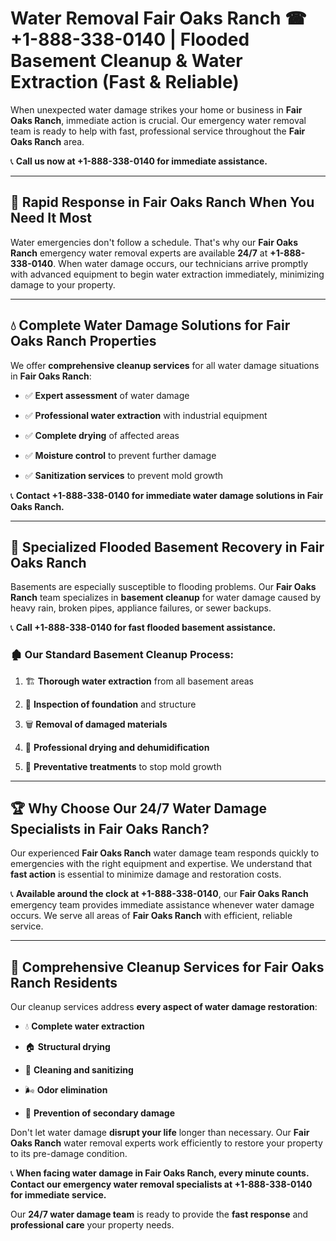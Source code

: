 # Water Removal Fair Oaks Ranch ☎ +1-888-338-0140 | Flooded Basement Cleanup & Water Extraction (Fast & Reliable)

When unexpected water damage strikes your home or business in **Fair Oaks Ranch**, immediate action is crucial. Our emergency water removal team is ready to help with fast, professional service throughout the **Fair Oaks Ranch** area. 

📞 **Call us now at +1-888-338-0140 for immediate assistance.**
---
## 🚀 Rapid Response in Fair Oaks Ranch When You Need It Most
Water emergencies don't follow a schedule. That's why our **Fair Oaks Ranch** emergency water removal experts are available **24/7** at **+1-888-338-0140**. When water damage occurs, our technicians arrive promptly with advanced equipment to begin water extraction immediately, minimizing damage to your property.
---
## 💧 Complete Water Damage Solutions for Fair Oaks Ranch Properties
We offer **comprehensive cleanup services** for all water damage situations in **Fair Oaks Ranch**:
- ✅ **Expert assessment** of water damage  
- ✅ **Professional water extraction** with industrial equipment  
- ✅ **Complete drying** of affected areas  
- ✅ **Moisture control** to prevent further damage  
- ✅ **Sanitization services** to prevent mold growth  
📞 **Contact +1-888-338-0140 for immediate water damage solutions in Fair Oaks Ranch.**
---
## 🌊 Specialized Flooded Basement Recovery in Fair Oaks Ranch
Basements are especially susceptible to flooding problems. Our **Fair Oaks Ranch** team specializes in **basement cleanup** for water damage caused by heavy rain, broken pipes, appliance failures, or sewer backups. 
📞 **Call +1-888-338-0140 for fast flooded basement assistance.**
### 🏚️ Our Standard Basement Cleanup Process:
1. 🏗️ **Thorough water extraction** from all basement areas  
2. 🔎 **Inspection of foundation** and structure  
3. 🗑️ **Removal of damaged materials**  
4. 💨 **Professional drying and dehumidification**  
5. 🚫 **Preventative treatments** to stop mold growth  
---
## 🏆 Why Choose Our 24/7 Water Damage Specialists in Fair Oaks Ranch?
Our experienced **Fair Oaks Ranch** water damage team responds quickly to emergencies with the right equipment and expertise. We understand that **fast action** is essential to minimize damage and restoration costs.
📞 **Available around the clock at +1-888-338-0140**, our **Fair Oaks Ranch** emergency team provides immediate assistance whenever water damage occurs. We serve all areas of **Fair Oaks Ranch** with efficient, reliable service.
---
## 🧹 Comprehensive Cleanup Services for Fair Oaks Ranch Residents
Our cleanup services address **every aspect of water damage restoration**:
- 💧 **Complete water extraction**  
- 🏠 **Structural drying**  
- 🧼 **Cleaning and sanitizing**  
- 🌬️ **Odor elimination**  
- 🚫 **Prevention of secondary damage**  
Don't let water damage **disrupt your life** longer than necessary. Our **Fair Oaks Ranch** water removal experts work efficiently to restore your property to its pre-damage condition.
📞 **When facing water damage in Fair Oaks Ranch, every minute counts. Contact our emergency water removal specialists at +1-888-338-0140 for immediate service.**
Our **24/7 water damage team** is ready to provide the **fast response** and **professional care** your property needs.
